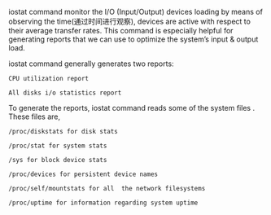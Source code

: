 
iostat command monitor the I/O (Input/Output) devices loading by means of
observing the time(通过时间进行观察), devices are active with respect to their
average transfer rates. This command is especially helpful for generating
reports that we can use to optimize the system’s input & output load.


iostat command generally generates two reports:

    CPU utilization report

    All disks i/o statistics report

To generate the reports, iostat command reads some of the system files . These
files are,

    /proc/diskstats for disk stats

    /proc/stat for system stats

    /sys for block device stats

    /proc/devices for persistent device names

    /proc/self/mountstats for all  the network filesystems

    /proc/uptime for information regarding system uptime
